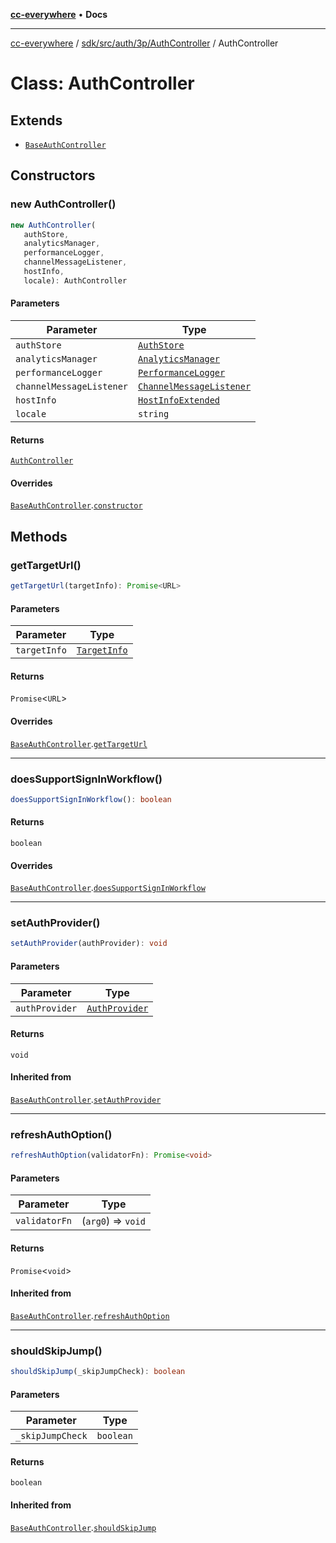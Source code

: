 [**cc-everywhere**](../../../../../../index.md) • **Docs**

***

[cc-everywhere](../../../../../../index.md) / [sdk/src/auth/3p/AuthController](../index.md) / AuthController

# Class: AuthController

## Extends

- [`BaseAuthController`](../../../BaseAuthController/classes/BaseAuthController.md)

## Constructors

### new AuthController()

```ts
new AuthController(
   authStore, 
   analyticsManager, 
   performanceLogger, 
   channelMessageListener, 
   hostInfo, 
   locale): AuthController
```

#### Parameters

| Parameter | Type |
| ------ | ------ |
| `authStore` | [`AuthStore`](../../../AuthStore/classes/AuthStore.md) |
| `analyticsManager` | [`AnalyticsManager`](../../../../analytics/AnalyticsManager/classes/AnalyticsManager.md) |
| `performanceLogger` | [`PerformanceLogger`](../../../../performance/PerformanceLogger/classes/PerformanceLogger.md) |
| `channelMessageListener` | [`ChannelMessageListener`](../../../../../../shared/src/messenger/ChannelMessageListener/classes/ChannelMessageListener.md) |
| `hostInfo` | [`HostInfoExtended`](../../../../../../shared/src/types/HostInfo.types/type-aliases/HostInfoExtended.md) |
| `locale` | `string` |

#### Returns

[`AuthController`](AuthController.md)

#### Overrides

[`BaseAuthController`](../../../BaseAuthController/classes/BaseAuthController.md).[`constructor`](../../../BaseAuthController/classes/BaseAuthController.md#constructors)

## Methods

### getTargetUrl()

```ts
getTargetUrl(targetInfo): Promise<URL>
```

#### Parameters

| Parameter | Type |
| ------ | ------ |
| `targetInfo` | [`TargetInfo`](../../../../../../shared/src/types/TargetInfo.types/interfaces/TargetInfo.md) |

#### Returns

`Promise`\<`URL`\>

#### Overrides

[`BaseAuthController`](../../../BaseAuthController/classes/BaseAuthController.md).[`getTargetUrl`](../../../BaseAuthController/classes/BaseAuthController.md#gettargeturl)

***

### doesSupportSignInWorkflow()

```ts
doesSupportSignInWorkflow(): boolean
```

#### Returns

`boolean`

#### Overrides

[`BaseAuthController`](../../../BaseAuthController/classes/BaseAuthController.md).[`doesSupportSignInWorkflow`](../../../BaseAuthController/classes/BaseAuthController.md#doessupportsigninworkflow)

***

### setAuthProvider()

```ts
setAuthProvider(authProvider): void
```

#### Parameters

| Parameter | Type |
| ------ | ------ |
| `authProvider` | [`AuthProvider`](../../../AuthController.types/interfaces/AuthProvider.md) |

#### Returns

`void`

#### Inherited from

[`BaseAuthController`](../../../BaseAuthController/classes/BaseAuthController.md).[`setAuthProvider`](../../../BaseAuthController/classes/BaseAuthController.md#setauthprovider)

***

### refreshAuthOption()

```ts
refreshAuthOption(validatorFn): Promise<void>
```

#### Parameters

| Parameter | Type |
| ------ | ------ |
| `validatorFn` | (`arg0`) => `void` |

#### Returns

`Promise`\<`void`\>

#### Inherited from

[`BaseAuthController`](../../../BaseAuthController/classes/BaseAuthController.md).[`refreshAuthOption`](../../../BaseAuthController/classes/BaseAuthController.md#refreshauthoption)

***

### shouldSkipJump()

```ts
shouldSkipJump(_skipJumpCheck): boolean
```

#### Parameters

| Parameter | Type |
| ------ | ------ |
| `_skipJumpCheck` | `boolean` |

#### Returns

`boolean`

#### Inherited from

[`BaseAuthController`](../../../BaseAuthController/classes/BaseAuthController.md).[`shouldSkipJump`](../../../BaseAuthController/classes/BaseAuthController.md#shouldskipjump)
